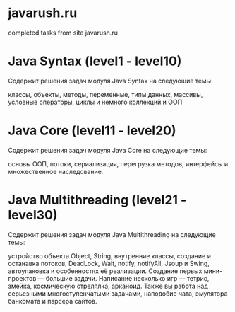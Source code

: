 # javarush.ru
completed tasks from site javarush.ru

# Java Syntax  (level1 - level10)

Содержит решения задач модуля Java Syntax на следующие темы: 

классы, объекты, методы, переменные, типы данных, массивы, условные операторы, циклы и немного коллекций и ООП

# Java Core  (level11 - level20)

Содержит решения задач модуля Java Core на следующие темы: 

основы ООП, потоки, сериализация, перегрузка методов, интерфейсы и множественное наследование.

# Java Multithreading (level21 - level30)

Содержит решения задач модуля Java Multithreading на следующие темы: 

устройство объекта Object, String, внутренние классы, создание и останавка потоков, DeadLock, Wait, notify, notifyAll, Jsoup и Swing, автоупаковка и особенностях её реализации. Создание первых мини-проектов — большие задачи. Написание несколько игр — тетрис, змейка, космическую стрелялка, арканоид. Также вы работа над серьезными многоступенчатыми задачами, наподобие чата, эмулятора банкомата и парсера сайтов.

